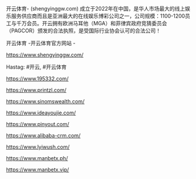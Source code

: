 开云体育- (shengyinggw.com) 成立于2022年在中国，是华人市场最大的线上娱乐服务供应商而且是亚洲最大的在线娱乐博彩公司之一，公司规模：1100-1200员工与千万会员。开云拥有欧洲马耳他（MGA）和菲律宾政府竞猜委员会（PAGCOR）颁发的合法执照，是受国际行业协会认可的合法公司！

开云体育 -开云体育官方网站 -

https://www.shengyinggw.com/

Hastag: #开云, #开云体育

https://www.195332.com/

https://www.printzl.com/

https://www.sinomswealth.com/
 
https://www.ideayoujie.com/

https://www.pinyout.com/

https://www.alibaba-crm.com/

https://www.lyiwush.com/

https://www.manbetx.ph/

https://www.manbetx.vip/

